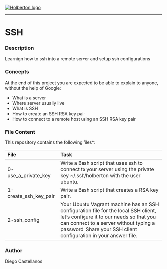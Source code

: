 [![Holberton logo](https://secure.meetupstatic.com/photos/event/6/9/5/0/600_445886960.jpeg)](https://www.holbertonschool.com/)

***

# SSH

### Description
Learnign how to ssh into a remote server and setup ssh configurations

### Concepts
At the end of this project you are expected to be able to explain to anyone, without the help of Google:

*    What is a server
*    Where server usually live
*    What is SSH
*    How to create an SSH RSA key pair
*    How to connect to a remote host using an SSH RSA key pair

### File Content
This repository contains the following files*:

| File | Task |
| :--- | :--- |
| 0-use_a_private_key | Write a Bash script that uses ssh to connect to your server using the private key ~/.ssh/holberton with the user ubuntu. |
| 1-create_ssh_key_pair | Write a Bash script that creates a RSA key pair. |
| 2-ssh_config | Your Ubuntu Vagrant machine has an SSH configuration file for the local SSH client, let’s configure it to our needs so that you can connect to a server without typing a password. Share your SSH client configuration in your answer file. |

### Author
Diego Castellanos
